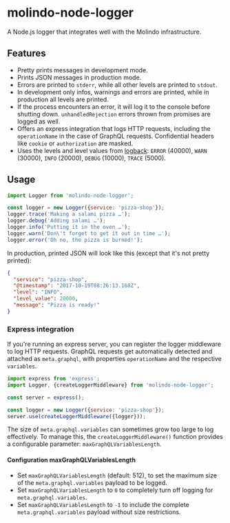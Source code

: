 # molindo-node-logger

A Node.js logger that integrates well with the Molindo infrastructure.

## Features

 - Pretty prints messages in development mode.
 - Prints JSON messages in production mode.
 - Errors are printed to `stderr`, while all other levels are printed to `stdout`.
 - In development only infos, warnings and errors are printed, while in production all levels are printed.
 - If the process encounters an error, it will log it to the console before shutting down. `unhandledRejection` errors thrown from promises are logged as well.
 - Offers an express integration that logs HTTP requests, including the `operationName` in the case of GraphQL requests. Confidential headers like `cookie` or `authorization` are masked.
 - Uses the levels and level values from [logback](https://logback.qos.ch/): `ERROR` (40000), `WARN` (30000), `INFO` (20000), `DEBUG` (10000), `TRACE` (5000).

## Usage

```js
import Logger from 'molindo-node-logger';

const logger = new Logger({service: 'pizza-shop'});
logger.trace('Making a salami pizza …');
logger.debug('Adding salami …');
logger.info('Putting it in the oven …');
logger.warn('Don\'t forget to get it out in time …');
logger.error('Oh no, the pizza is burned!');
```

In production, printed JSON will look like this (except that it's not pretty printed):

```json
{
  "service": "pizza-shop",
  "@timestamp": "2017-10-19T08:26:13.168Z",
  "level": "INFO",
  "level_value": 20000,
  "message": "Pizza is ready!"
}
```

### Express integration

If you're running an express server, you can register the logger middleware to
log HTTP requests. GraphQL requests get automatically detected and attached as
`meta.graphql`, with properties `operationName` and the respective `variables`.

```js
import express from 'express';
import Logger, {createLoggerMiddleware} from 'molindo-node-logger';

const server = express();

const logger = new Logger({service: 'pizza-shop'});
server.use(createLoggerMiddleware({logger}));
```

The size of `meta.graphql.variables` can sometimes grow too large to log
effectively. To manage this, the `createLoggerMiddleware()` function provides a configurable parameter:
`maxGraphQLVariablesLength`.

#### Configuration maxGraphQLVariablesLength
* Set `maxGraphQLVariablesLength` (default: 512), to set the maximum size of the `meta.graphql.variables` payload to be logged.
* Set `maxGraphQLVariablesLength` to `0` to completely turn off logging for `meta.graphql.variables`.
* Set `maxGraphQLVariablesLength` to `-1` to include the complete `meta.graphql.variables` payload without size restrictions.
